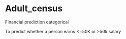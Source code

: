 # Adult_census
Financial prediction categorical

To predict whether a person earns <=50K or >50k salary

